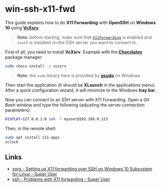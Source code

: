 # win-ssh-x11-fwd

This guide explains how to do **X11 Forwarding** with **OpenSSH** on **Windows 10** using [**VcXsrv**](https://github.com/marchaesen/vcxsrv).

> **Note**: before starting, make sure that [`X11Forwarding`](https://man.openbsd.org/sshd_config#X11Forwarding) is enabled and `xauth` is installed on the SSH server you want to connect to.

First of all, you need to install **VcXsrv**. Example with the [**Chocolatey**](https://chocolatey.org/) package manager:

```bash
sudo choco install -y vcxsrv
```

> **Note**: the `sudo` binary here is provided by [**gsudo**](https://community.chocolatey.org/packages/gsudo) on _Windows_.

Then start the application (it should be **XLaunch** in the applications menu). After a quick configuration wizard, it will minimize to the Windows **tray bar**.

Now you can connect to an SSH server with X11 Forwarding. Open a _Git Bash_ window and type the following (adjusting the server connection parameters):

```bash
DISPLAY=127.0.0.1:0 ssh -Y myuser@192.168.0.123
```

Then, in the remote shell:

```bash
sudo apt install x11-apps
xclock
```

## Links

- [xorg - Setting up X11 forwarding over SSH on Windows 10 Subsystem for Linux - Super User](https://superuser.com/questions/1332709/setting-up-x11-forwarding-over-ssh-on-windows-10-subsystem-for-linux/1332739#1332739)
- [ssh - Problems with X11 forwarding - Super User](https://superuser.com/questions/966015/problems-with-x11-forwarding/1365234#1365234)
